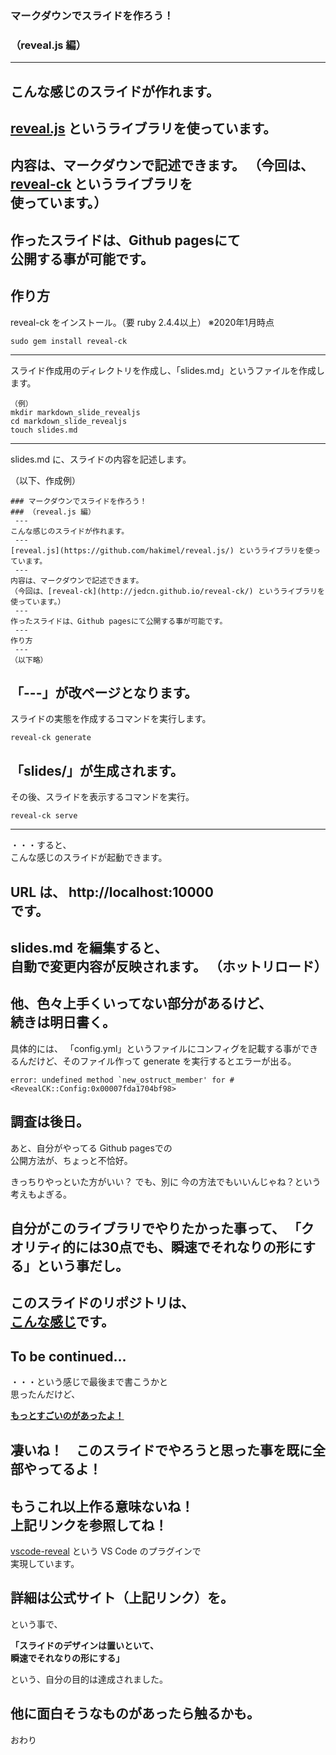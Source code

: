 ### マークダウンでスライドを作ろう！
### （reveal.js 編）
---
こんな感じのスライドが作れます。
---
[reveal.js](https://github.com/hakimel/reveal.js/) というライブラリを使っています。
---
内容は、マークダウンで記述できます。
（今回は、[reveal-ck](http://jedcn.github.io/reveal-ck/) というライブラリを  
使っています。）
---
作ったスライドは、Github pagesにて  
公開する事が可能です。
---
作り方
---
reveal-ck をインストール。（要 ruby 2.4.4以上）
※2020年1月時点
```
sudo gem install reveal-ck
```
---
スライド作成用のディレクトリを作成し、「slides.md」というファイルを作成します。

```
（例）
mkdir markdown_slide_revealjs
cd markdown_slide_revealjs
touch slides.md
```
---
slides.md に、スライドの内容を記述します。

（以下、作成例）
```
### マークダウンでスライドを作ろう！
### （reveal.js 編）
 ---
こんな感じのスライドが作れます。
 ---
[reveal.js](https://github.com/hakimel/reveal.js/) というライブラリを使っています。
 ---
内容は、マークダウンで記述できます。
（今回は、[reveal-ck](http://jedcn.github.io/reveal-ck/) というライブラリを使っています。）
 ---
作ったスライドは、Github pagesにて公開する事が可能です。
 ---
作り方
 ---
（以下略）
```
「---」が改ページとなります。
---
スライドの実態を作成するコマンドを実行します。
```
reveal-ck generate
```
「slides/」が生成されます。
---
その後、スライドを表示するコマンドを実行。
```
reveal-ck serve
```
---
・・・すると、  
こんな感じのスライドが起動できます。  

URL は、
http://localhost:10000  
です。
---
slides.md を編集すると、  
自動で変更内容が反映されます。
（ホットリロード）
---
他、色々上手くいってない部分があるけど、  
続きは明日書く。
---
具体的には、
「config.yml」というファイルにコンフィグを記載する事ができるんだけど、そのファイル作って generate を実行するとエラーが出る。
```
error: undefined method `new_ostruct_member' for #<RevealCK::Config:0x00007fda1704bf98>
```
調査は後日。
---
あと、自分がやってる Github pagesでの  
公開方法が、ちょっと不恰好。  

きっちりやっといた方がいい？  でも、別に  今の方法でもいいんじゃね？という考えもよぎる。  

自分がこのライブラリでやりたかった事って、
「クオリティ的には30点でも、瞬速でそれなりの形にする」という事だし。
---
このスライドのリポジトリは、  
[こんな感じ](https://github.com/kakisoft/markdown_slide_revealjs)です。
---
To be continued...
---
・・・という感じで最後まで書こうかと  
思ったんだけど、  

**[もっとすごいのがあったよ！](https://jyun76.github.io/revealjs-vscode/)**  

凄いね！　このスライドでやろうと思った事を既に全部やってるよ！  
　  
もうこれ以上作る意味ないね！  
上記リンクを参照してね！
---
[vscode-reveal](https://marketplace.visualstudio.com/items?itemName=evilz.vscode-reveal) という VS Code のプラグインで  
実現しています。　　

詳細は公式サイト（上記リンク）を。
---
という事で、  

**「スライドのデザインは置いといて、  
瞬速でそれなりの形にする」**  

という、自分の目的は達成されました。  

他に面白そうなものがあったら触るかも。
---
おわり
